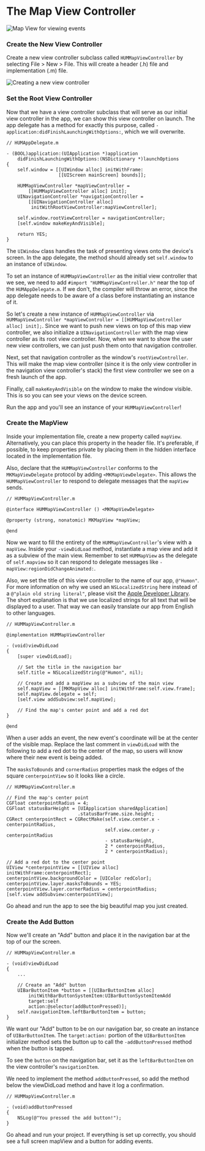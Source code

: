 # The Map View Controller

![Map View for viewing events](images/ios_app_skeleton_1.png)

### Create the New View Controller

Create a new view controller subclass called `HUMMapViewController` by selecting File > New > File. This will create a header (.h) file and implementation (.m) file.

![Creating a new view controller](images/ios_app_skeleton_6.png)

### Set the Root View Controller

Now that we have a view controller subclass that will serve as our initial view controller in the app, we can show this view controller on launch. The app delegate has a method for exactly this purpose, called `-application:didFinishLaunchingWithOptions:`, which we will overwrite.

	// HUMAppDelegate.m

	- (BOOL)application:(UIApplication *)application
	    didFinishLaunchingWithOptions:(NSDictionary *)launchOptions
	{
	    self.window = [[UIWindow alloc] initWithFrame:
	                   [[UIScreen mainScreen] bounds]];
	
	    HUMMapViewController *mapViewController =
	        [[HUMMapViewController alloc] init];
	    UINavigationController *navigationController =
	        [[UINavigationController alloc]
	         initWithRootViewController:mapViewController];
	
	    self.window.rootViewController = navigationController;
	    [self.window makeKeyAndVisible];
	    
	    return YES;
	}

The `UIWindow` class handles the task of presenting views onto the device's screen. In the app delegate, the method should already set `self.window` to an instance of `UIWindow`.

To set an instance of `HUMMapViewController` as the initial view controller that we see, we need to add `#import "HUMMapViewController.h"` near the top of the `HUMAppDelegate.m`. If we don't, the compiler will throw an error, since the app delegate needs to be aware of a class before instantiating an instance of it.

So let's create a new instance of `HUMMapViewController` via 
`HUMMapViewController *mapViewController = [[HUMMapViewController alloc] init];`. Since we want to push new views on top of this map view controller, we also initialize a `UINavigationController` with the map view controller as its root view controller. Now, when we want to show the user new view controllers, we can just push them onto that navigation controller.

Next, set that navigation controller as the window's `rootViewController`. This will make the map view controller (since it is the only view controller in the navigation view controller's stack) the first view controller we see on a fresh launch of the app.

Finally, call `makeKeyAndVisible` on the window to make the window visible. This is so you can see your views on the device screen.

Run the app and you'll see an instance of your `HUMMapViewController`!

### Create the MapView

Inside your implementation file, create a new property called `mapView`. Alternatively, you can place this property in the header file. It's preferable, if possible, to keep properties private by placing them in the hidden interface located in the implementation file. 

Also, declare that the `HUMMapViewController` conforms to the `MKMapViewDelegate` protocol by adding `<MKMapViewDelegate>`. This allows the `HUMMapViewController` to respond to delegate messages that the `mapView` sends.

	// HUMMapViewController.m
	
	@interface HUMMapViewController () <MKMapViewDelegate>
	
	@property (strong, nonatomic) MKMapView *mapView;
	
	@end

Now we want to fill the entirety of the `HUMMapViewController`'s view with a `mapView`. Inside your `-viewDidLoad` method, instantiate a map view and add it as a subview of the main view. Remember to set `HUMMapView` as the delegate of `self.mapview` so it can respond to delegate messages like `-mapView:regionDidChangeAnimated:`.

Also, we set the title of this view controller to the name of our app, `@"Humon"`. For more information on why we used an `NSLocalizedString` here instead of a `@"plain old string literal"`, please visit the [Apple Developer Library](https://developer.apple.com/library/ios/documentation/Cocoa/Conceptual/LoadingResources/Strings/Strings.html#//apple_ref/doc/uid/10000051i-CH6). The short explanation is that we use localized strings for all text that will be displayed to a user. That way we can easily translate our app from English to other languages.

	// HUMMapViewController.m
	
	@implementation HUMMapViewController
	
	- (void)viewDidLoad
	{
	    [super viewDidLoad];
		
		// Set the title in the navigation bar
		self.title = NSLocalizedString(@"Humon", nil);
		
		// Create and add a mapView as a subview of the main view
		self.mapView = [[MKMapView alloc] initWithFrame:self.view.frame];
		self.mapView.delegate = self;
		[self.view addSubview:self.mapView];
		
		// Find the map's center point and add a red dot
	}
	
	@end

When a user adds an event, the new event's coordinate will be at the center of the visible map. Replace the last comment in `viewDidLoad` with the following to add a red dot to the center of the map, so users will know where their new event is being added.

The `masksToBounds` and `cornerRadius` properties mask the edges of the square `centerpointView` so it looks like a circle.

	// HUMMapViewController.m
	
	// Find the map's center point
	CGFloat centerpointRadius = 4;
	CGFloat statusBarHeight = [UIApplication sharedApplication]
                              .statusBarFrame.size.height;
	CGRect centerpointRect = CGRectMake(self.view.center.x - centerpointRadius,
	                                    self.view.center.y - centerpointRadius 
	                                    - statusBarHeight,
	                                    2 * centerpointRadius,
	                                    2 * centerpointRadius);
	
	// Add a red dot to the center point
	UIView *centerpointView = [[UIView alloc] initWithFrame:centerpointRect];
	centerpointView.backgroundColor = [UIColor redColor];
	centerpointView.layer.masksToBounds = YES;
	centerpointView.layer.cornerRadius = centerpointRadius;
	[self.view addSubview:centerpointView];
	
Go ahead and run the app to see the big beautiful map you just created.

### Create the Add Button

Now we'll create an "Add" button and place it in the navigation bar at the top of our the screen.

	// HUMMapViewController.m
	
	- (void)viewDidLoad
	{
	    ...
        
		// Create an "Add" button
	    UIBarButtonItem *button = [[UIBarButtonItem alloc]
	        initWithBarButtonSystemItem:UIBarButtonSystemItemAdd
	        target:self
	        action:@selector(addButtonPressed)];
	    self.navigationItem.leftBarButtonItem = button;
    }
    
We want our "Add" button to be on our navigation bar, so create an instance of `UIBarButtonItem`. The `target:action:` portion of the `UIBarButtonItem` initializer method sets the button up to call the `-addButtonPressed` method when the button is tapped.

To see the `button` on the navigation bar, set it as the `leftBarButtonItem` on the view controller's `navigationItem`.

We need to implement the method `addButtonPressed`, so add the method below the viewDidLoad method and have it log a confirmation.

	// HUMMapViewController.m
	
	- (void)addButtonPressed
	{
    	NSLog(@"You pressed the add button!");
	}
	
Go ahead and run your project. If everything is set up correctly, you should see a full screen mapView and a button for adding events.

